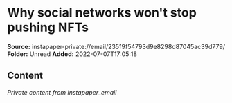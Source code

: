 # Why social networks won't stop pushing NFTs

**Source:** instapaper-private://email/23519f54793d9e8298d87045ac39d779/
**Folder:** Unread
**Added:** 2022-07-07T17:05:18




## Content
*Private content from instapaper_email*
